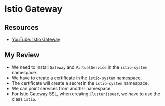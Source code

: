 # Istio Gateway

## Resources
- [YouTube: Istio Gateway](https://www.youtube.com/watch?v=kVGFB83rHRA&list=PLI4xy7phW54nbfjf7ZMnlEx1O5cHneigh&index=5)

## My Review
- We need to install `Gateway` and `VirtualService` in the `istio-system` namespace.
- We have to create a certificate in the `istio-system` namespace.
- The certificate will create a secret in the `istio-system` namespace.
- We can point services from another namespace.
- For Istio Gateway SSL, when creating `ClusterIssuer`, we have to use the class `istio`.
